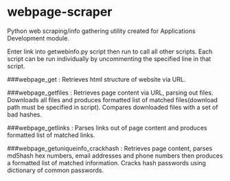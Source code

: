# webpage-scraper
Python web scraping/info gathering utility created for Applications Development module.

Enter link into getwebinfo.py script then run to call all other scripts.
Each script can be run individually by uncommenting the specified line in that script.

###webpage_get : Retrieves html structure of website via URL.

###webpage_getfiles : Retrieves page content via URL, parsing out files. Downloads all files and produces formatted list of   matched files(download path must be specified in script). Compares downloaded files with a set of bad hashes.

###webpage_getlinks : Parses links out of page content and produces formatted list of matched links. 

###webpage_getuniqueinfo_crackhash : Retrieves page content, parses md5hash hex numbers, email addresses and phone numbers then produces a formatted list of matched information. Cracks hash passwords using dictionary of common passwords.
